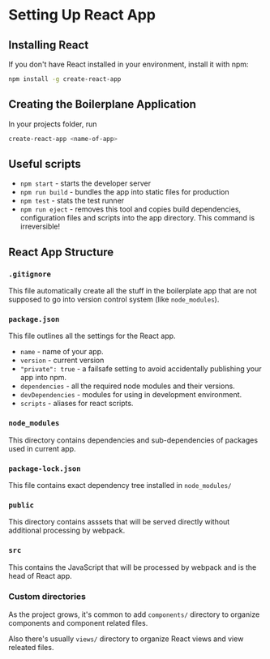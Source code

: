 # Setting Up React App

## Installing React

If you don't have React installed in your environment, install it with npm:

```bash
npm install -g create-react-app
```

## Creating the Boilerplane Application

In your projects folder, run

```bash
create-react-app <name-of-app>
```

## Useful scripts

* `npm start` - starts the developer server
* `npm run build` - bundles the app into static files for production
* `npm test` - stats the test runner
* `npm run eject` - removes this tool and copies build dependencies, configuration files and scripts into the app directory. This command is irreversible!

## React App Structure

### `.gitignore`

This file automatically create all the stuff in the boilerplate app that are not supposed to go into version control system (like `node_modules`).

### `package.json`

This file outlines all the settings for the React app.

* `name` - name of your app.
* `version` - current version
* `"private": true` - a failsafe setting to avoid accidentally publishing your app into npm.
* `dependencies` - all the required node modules and their versions.
* `devDependencies` - modules for using in development environment.
* `scripts` - aliases for react scripts.

### `node_modules`

This directory contains dependencies and sub-dependencies of packages used in current app.

### `package-lock.json`

This file contains exact dependency tree installed in `node_modules/`

### `public`

This directory contains asssets that will be served directly without additional processing by webpack.

### `src`

This contains the JavaScript that will be processed by webpack and is the head of React app.

### Custom directories

As the project grows, it's common to add `components/` directory to organize components and component related files.

Also there's usually `views/` directory to organize React views and view releated files.
